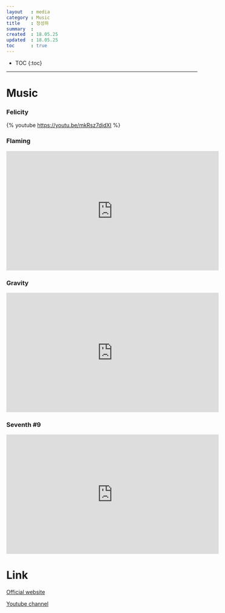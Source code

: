 ```yaml
---
layout   : media
category : Music
title    : 정성하
summary  : 
created  : 18.05.25
updated  : 18.05.25
toc      : true
---
```

* TOC
{:toc}

* * *

# Music

### Felicity
{% youtube https://youtu.be/mkRsz7didXI %}

### Flaming
<iframe width="560" height="315" src="https://www.youtube.com/embed/i459z2NAAXc" frameborder="0" allow="autoplay; encrypted-media" allowfullscreen></iframe>

### Gravity
<iframe width="560" height="315" src="https://www.youtube.com/embed/5bvlwo73UZY" frameborder="0" allow="autoplay; encrypted-media" allowfullscreen></iframe>

### Seventh #9
<iframe width="560" height="315" src="https://www.youtube.com/embed/tf55edvmPAw" frameborder="0" allow="autoplay; encrypted-media" allowfullscreen></iframe>


# Link

[Official website](http://www.sunghajung.com/)

[Youtube channel](https://www.youtube.com/user/jwcfree)

